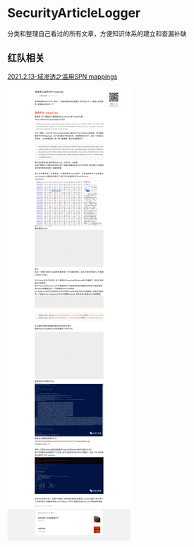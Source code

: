 # SecurityArticleLogger
 分类和整理自己看过的所有文章，方便知识体系的建立和查漏补缺



## 红队相关

[2021.2.13-域渗透之滥用SPN mappings](https://mp.weixin.qq.com/s/AI0DoMTWAsEypPLS3wUWsw)



![canvas](README.assets/canvas.png)